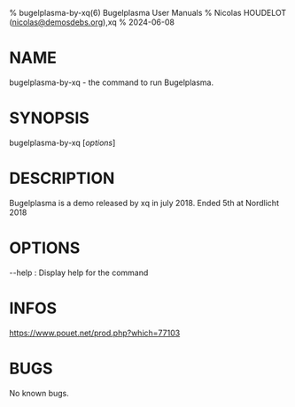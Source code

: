 % bugelplasma-by-xq(6) Bugelplasma User Manuals
% Nicolas HOUDELOT (nicolas@demosdebs.org),xq
% 2024-06-08

# NAME
bugelplasma-by-xq - the command to run Bugelplasma.

# SYNOPSIS
bugelplasma-by-xq [*options*]

# DESCRIPTION
Bugelplasma is a demo released by xq in july 2018.
Ended 5th at Nordlicht 2018

# OPTIONS
\--help
:   Display help for the command

# INFOS
https://www.pouet.net/prod.php?which=77103

# BUGS
No known bugs.
